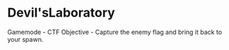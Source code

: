 # Devil'sLaboratory 

Gamemode - CTF
Objective - Capture the enemy flag and bring it back to your spawn.

